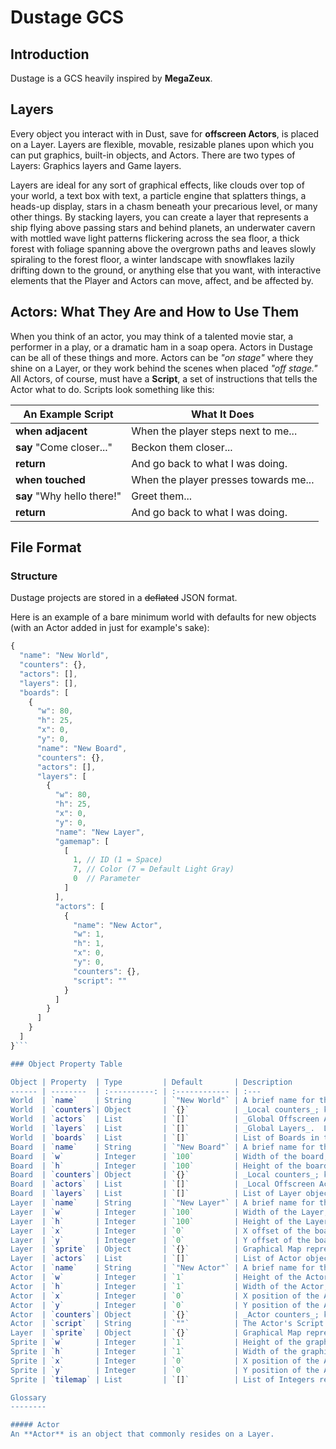 Dustage GCS
========


Introduction
------------

Dustage is a GCS heavily inspired by __MegaZeux__.



Layers
------

Every object you interact with in Dust, save for __offscreen Actors__, is placed on a Layer.  Layers are flexible, movable, resizable planes upon which you can put graphics, built-in objects, and Actors.  There are two types of Layers:  Graphics layers and Game layers.

Layers are ideal for any sort of graphical effects, like clouds over top of your world, a text box with text, a particle engine that splatters things, a heads-up display, stars in a chasm beneath your precarious level, or many other things.  By stacking layers, you can create a layer that represents a ship flying above passing stars and behind planets, an underwater cavern with mottled wave light patterns flickering across the sea floor, a thick forest with foliage spanning above the overgrown paths and leaves slowly spiraling to the forest floor, a winter landscape with snowflakes lazily drifting down to the ground, or anything else that you want, with interactive elements that the Player and Actors can move, affect, and be affected by.


Actors: What They Are and How to Use Them
-----------------------------------------

When you think of an actor, you may think of a talented movie star, a performer in a play, or a dramatic ham in a soap opera.  Actors in Dustage can be all of these things and more.  Actors can be *"on stage"* where they shine on a Layer, or they work behind the scenes when placed *"off stage."*  All Actors, of course, must have a __Script__, a set of instructions that tells the Actor what to do.  Scripts look something like this:

| An Example Script          | What It Does                          |
| -------------------------- | ------------------------------------- |
| __when__ __adjacent__      | When the player steps next to me...   |
| __say__ "Come closer..."   | Beckon them closer...                 |
| __return__                 | And go back to what I was doing.      |
| __when__ __touched__       | When the player presses towards me... |
| __say__ "Why hello there!" | Greet them...                         |
| __return__                 | And go back to what I was doing.      |



File Format
-----------

### Structure

Dustage projects are stored in a ~~deflated~~ JSON format.

Here is an example of a bare minimum world with defaults for new objects (with an Actor added in just for example's sake):

```javascript
{
  "name": "New World",
  "counters": {},
  "actors": [],
  "layers": [],
  "boards": [
    {
      "w": 80,
      "h": 25,
      "x": 0,
      "y": 0,
      "name": "New Board",
      "counters": {},
      "actors": [],
      "layers": [
        {
          "w": 80,
          "h": 25,
          "x": 0,
          "y": 0,
          "name": "New Layer",
          "gamemap": [
            [
              1, // ID (1 = Space)
              7, // Color (7 = Default Light Gray)
              0  // Parameter
            ]
          ],
          "actors": [
            {
              "name": "New Actor",
              "w": 1,
              "h": 1,
              "x": 0,
              "y": 0,
              "counters": {},
              "script": ""
            }
          ]
        }
      ]
    }
  ]
}```

### Object Property Table

Object | Property  | Type         | Default       | Description
------ | --------  | :----------: | :------------ | :---
World  | `name`    | String       | `"New World"` | A brief name for the World.
World  | `counters`| Object       | `{}`          | _Local counters_; key-value pairs representing World-wide counters.
World  | `actors`  | List         | `[]`          | _Global Offscreen Actors_.  List of Actor objects that are global.
World  | `layers`  | List         | `[]`          | _Global Layers_.  List of Layer objects that are present on all Boards.
World  | `boards`  | List         | `[]`          | List of Boards in the World.  By default, each World's `boards` contains a default Board.
Board  | `name`    | String       | `"New Board"` | A brief name for the Board.
Board  | `w`       | Integer      | `100`         | Width of the board, in tiles.
Board  | `h`       | Integer      | `100`         | Height of the board, in tiles.
Board  | `counters`| Object       | `{}`          | _Local counters_; key-value pairs representing Board-specific counters.
Board  | `actors`  | List         | `[]`          | _Local Offscreen Actors_.  List of Actor objects that are on the board but offscreen.
Board  | `layers`  | List         | `[]`          | List of Layer objects on this board.  By default, each Board's `layers` contains a default Layer.
Layer  | `name`    | String       | `"New Layer"` | A brief name for the Layer.
Layer  | `w`       | Integer      | `100`         | Width of the Layer, in tiles.
Layer  | `h`       | Integer      | `100`         | Height of the Layer, in tiles.
Layer  | `x`       | Integer      | `0`           | X offset of the board, in tiles.
Layer  | `y`       | Integer      | `0`           | Y offset of the board, in tiles.
Layer  | `sprite`  | Object       | `{}`          | Graphical Map representing the layer's graphical contents.
Layer  | `actors`  | List         | `[]`          | List of Actor objects that are visible on the Layer.
Actor  | `name`    | String       | `"New Actor"` | A brief name for the Actor.
Actor  | `w`       | Integer      | `1`           | Height of the Actor, in tiles.
Actor  | `h`       | Integer      | `1`           | Width of the Actor, in tiles.
Actor  | `x`       | Integer      | `0`           | X position of the Actor on its Layer, in tiles.
Actor  | `y`       | Integer      | `0`           | Y position of the Actor on its Layer, in tiles.
Actor  | `counters`| Object       | `{}`          | _Actor counters_; key-value pairs representing Board-specific counters.
Actor  | `script`  | String       | `""`          | The Actor's Script.
Layer  | `sprite`  | Object       | `{}`          | Graphical Map representing the layer's graphical contents.
Sprite | `w`       | Integer      | `1`           | Height of the graphical map, in tiles.
Sprite | `h`       | Integer      | `1`           | Width of the graphical map, in tiles.
Sprite | `x`       | Integer      | `0`           | X position of the Actor on its Layer, in tiles.
Sprite | `y`       | Integer      | `0`           | Y position of the Actor on its Layer, in tiles.
Sprite | `tilemap` | List         | `[]`          | List of Integers representing a single ASCII char.  Should be `w*h` items long.

Glossary
--------

##### Actor
An **Actor** is an object that commonly resides on a Layer.
